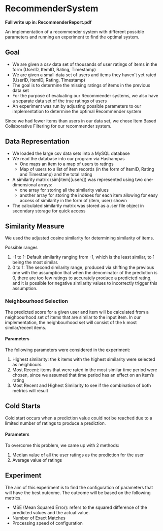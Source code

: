 # RecommenderSystem

**Full write up in: RecommenderReport.pdf** <br/>

An implementation of a recommender system with different possible parameters and running an experiment to find the optimal system.


## Goal

* We are given a csv data set of thousands of user ratings of items in the form (UserID, ItemID, Rating, Timestamp)
* We are given a small data set of users and items they haven't yet rated (UserID, ItemID, Rating, Timestamp)
* The goal is to determine the missing ratings of items in the previous data set
* For the purpose of evaluating our Recommender systems, we also have a separate data set of the true ratings of users
* An experiment was run by adjusting possible parameters to our implementation to determine the optimal Recommender system

Since we had fewer items than users in our data set, we chose Item Based Collaborative Filtering for our recommender
system.

## Data Representation

* We loaded the large csv data sets into a MySQL database
* We read the database into our program via Hashampas
  * One maps an item to a map of users to ratings
  * Map of users to a list of item records (in the form of ItemID, Rating and Timestamp) and the
    total rating
* A similarity matrix (sim[item][users]) was represented using two one-dimensional arrays: 
  * one array for storing all the similarity values 
  * another array for storing the indexes for each item allowing for easy
    access of similarity in the form of (item, user) shown
* The calculated similarity matrix was stored as a .ser file object in secondary storage for quick access


## Similarity Measure

We used the adjusted cosine similarity for determining similarity of items. 

Possible ranges
1. -1 to 1: Default similarity ranging from -1, which is the least similar, to 1 being the most similar. 
2. 0 to 1: The second similarity range, produced via shifting the previous one with the assumption that when the denominator of the
prediction is 0, there are too few ratings to accurately produce a predicted rating, and it is
possible for negative similarity values to incorrectly trigger this assumption.


   
### Neighbourhood Selection
The predicted score for a given user and item will be calculated from a neighbourhood set of
items that are similar to the input item. In our implementation, the neighbourhood set will
consist of the k most similar/recent items.


#### Parameters
The following parameters were considered in the experiment:

1. Highest similarity: the k items with the highest similarity were selected as neighbours
2. Most Recent: items that were rated in the most similar time period were chosen, since we assumed that time
   period has an effect on an item’s rating
3. Most Recent and Highest Similarity to see if the combination of both metrics will result

## Cold Starts
Cold start occurs when a prediction value could not be reached due to a limited number of
ratings to produce a prediction.

#### Parameters
To overcome this problem, we came up with 2 methods:
1. Median value of all the user ratings as the prediction for the user
2. Average value of ratings

## Experiment

The aim of this experiment is to find the configuration of parameters that will have the best
outcome. The outcome will be based on the following metrics.

* MSE (Mean Squared Error): refers to the squared difference of the
  predicted values and the actual value.
* Number of Exact Matches
* Processing speed of configuration

